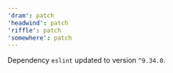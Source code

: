 ```yaml
---
'dram': patch
'headwind': patch
'riffle': patch
'somewhere': patch
---
```

Dependency `eslint` updated to version `^9.34.0`.
